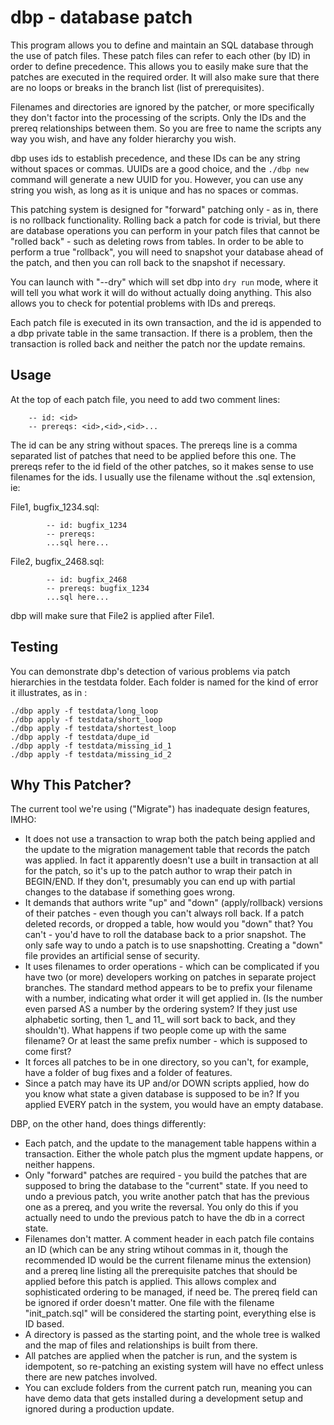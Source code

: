 # dbp - database patch

This program allows you to define and maintain an SQL database through the use of patch files. These patch files can refer to each other (by ID) in order to define precedence.  This allows you to easily make sure that the patches are executed in the required order.  It will also make sure that there are no loops or breaks in the branch list (list of prerequisites).

Filenames and directories are ignored by the patcher, or more specifically they don't factor into the processing of the scripts. Only the IDs and the prereq relationships between them. So you are free to name the scripts any way you wish, and have any folder hierarchy you wish.

dbp uses ids to establish precedence, and these IDs can be any string without spaces or commas. UUIDs are a good choice, and the `./dbp new` command will generate a new UUID for you. However, you can use any string you wish, as long as it is unique and has no spaces or commas.

This patching system is designed for "forward" patching only - as in, there is no rollback functionality. Rolling back a patch for code is trivial, but there are database operations you can perform in your patch files that cannot be "rolled back" - such as deleting rows from tables. In order to be able to perform a true "rollback", you will need to snapshot your database ahead of the patch, and then you can roll back to the snapshot if necessary.

You can launch with "--dry" which will set dbp into `dry run` mode, where it will tell you what work it will do without actually doing anything. This also allows you to check for potential problems with IDs and prereqs.

Each patch file is executed in its own transaction, and the id is appended to a dbp private table in the same transaction. If there is a problem, then the transaction is rolled back and neither the patch nor the update remains. 
## Usage
At the top of each patch file, you need to add two comment lines:
    
        -- id: <id>
        -- prereqs: <id>,<id>,<id>...

The id can be any string without spaces.
The prereqs line is a comma separated list of patches that need to be applied before this one. The prereqs refer to the id field of the other patches, so it makes sense to use filenames for the ids. I usually use the filename without the .sql extension, ie:

File1, bugfix_1234.sql:
        
            -- id: bugfix_1234
            -- prereqs:
            ...sql here...

File2, bugfix_2468.sql:
        
            -- id: bugfix_2468
            -- prereqs: bugfix_1234 
            ...sql here...

dbp will make sure that File2 is applied after File1.

## Testing

You can demonstrate dbp's detection of various problems via patch hierarchies in the testdata folder. Each folder is named for the kind of error it illustrates, as in :

    ./dbp apply -f testdata/long_loop
    ./dbp apply -f testdata/short_loop
    ./dbp apply -f testdata/shortest_loop
    ./dbp apply -f testdata/dupe_id
    ./dbp apply -f testdata/missing_id_1
    ./dbp apply -f testdata/missing_id_2

## Why This Patcher?

The current tool we're using ("Migrate") has inadequate design features, IMHO:
* It does not use a transaction to wrap both the patch being applied and the update to the migration management table that records the patch was applied. In fact it apparently doesn't use a built in transaction at all for the patch, so it's up to the patch author to wrap their patch in BEGIN/END. If they don't, presumably you can end up with partial changes to the database if something goes wrong.
* It demands that authors write "up" and "down" (apply/rollback) versions of their patches - even though you can't always roll back. If a patch deleted records, or dropped a table, how would you "down" that? You can't - you'd have to roll the database back to a prior snapshot. The only safe way to undo a patch is to use snapshotting. Creating a "down" file provides an artificial sense of security.
* It uses filenames to order operations - which can be complicated if you have two (or more) developers working on patches in separate project branches. The standard method appears to be to prefix your filename with a number, indicating what order it will get applied in. (Is the number even parsed AS a number by the ordering system? If they just use alphabetic sorting, then 1_ and 11_ will sort back to back, and they shouldn't). What happens if two people come up with the same filename? Or at least the same prefix number - which is supposed to come first?
* It forces all patches to be in one directory, so you can't, for example, have a folder of bug fixes and a folder of features.
* Since a patch may have its UP and/or DOWN scripts applied, how do you know what state a given database is supposed to be in? If you applied EVERY patch in the system, you would have an empty database.

DBP, on the other hand, does things differently:
* Each patch, and the update to the management table happens within a transaction. Either the whole patch plus the mgment update happens, or neither happens.
* Only "forward" patches are required - you build the patches that are supposed to bring the database to the "current" state. If you need to undo a previous patch, you write another patch that has the previous one as a prereq, and you write the reversal. You only do this if you actually need to undo the previous patch to have the db in a correct state.
* Filenames don't matter. A comment header in each patch file contains an ID (which can be any string wtihout commas in it, though the recommended ID would be the current filename minus the extension) and a prereq line listing all the prerequisite patches that should be applied before this patch is applied. This allows complex and sophisticated ordering to be managed, if need be. The prereq field can be ignored if order doesn't matter. One file with the filename "init_patch.sql" will be considered the starting point, everything else is ID based.
* A directory is passed as the starting point, and the whole tree is walked and the map of files and relationships is built from there.
* All patches are applied when the patcher is run, and the system is idempotent, so re-patching an existing system will have no effect unless there are new patches involved.
* You can exclude folders from the current patch run, meaning you can have demo data that gets installed during a development setup and ignored during a production update.


